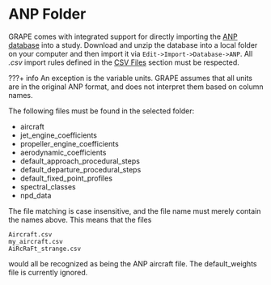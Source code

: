 # ANP Folder

GRAPE comes with integrated support for directly importing the [ANP database](https://www.easa.europa.eu/en/downloads/138164/en) into a study. Download and unzip the database into a local folder on your computer and then import it via `Edit->Import->Database->ANP`. All *.csv* import rules defined in the [CSV Files](./CSVFiles.md#Overview) section must be respected.

???+ info
    An exception is the variable units. GRAPE assumes that all units are in the original ANP format, and does not interpret them based on column names. 

The following files must be found in the selected folder:

- aircraft
- jet_engine_coefficients
- propeller_engine_coefficients
- aerodynamic_coefficients
- default_approach_procedural_steps
- default_departure_procedural_steps
- default_fixed_point_profiles
- spectral_classes
- npd_data

The file matching is case insensitive, and the file name must merely contain the names above. This means that the files

```
Aircraft.csv
my_aircraft.csv
AiRcRaFt_strange.csv
```
would all be recognized as being the ANP aircraft file. The default_weights file is currently ignored. 
